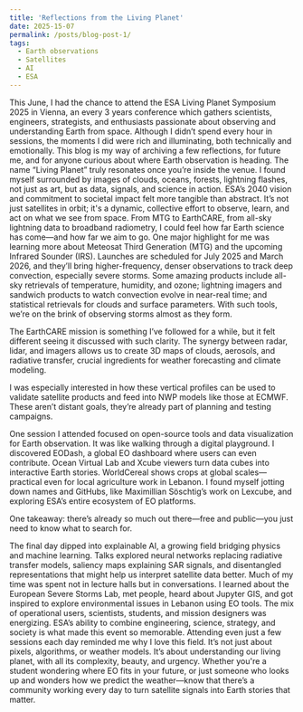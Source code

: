 ```yaml
---
title: 'Reflections from the Living Planet'
date: 2025-15-07
permalink: /posts/blog-post-1/
tags:
  - Earth observations
  - Satellites
  - AI
  - ESA
---
```


This June, I had the chance to attend the ESA Living Planet Symposium 2025 in Vienna, an every 3 years conference which gathers scientists, engineers, strategists, and enthusiasts passionate about observing and understanding Earth from space. Although I didn’t spend every hour in sessions, the moments I did were rich and illuminating, both technically and emotionally. This blog is my way of archiving a few reflections, for future me, and for anyone curious about where Earth observation is heading.
The name “Living Planet” truly resonates once you’re inside the venue. I found myself surrounded by images of clouds, oceans, forests, lightning flashes, not just as art, but as data, signals, and science in action. ESA’s 2040 vision and commitment to societal impact felt more tangible than abstract. It’s not just satellites in orbit; it's a dynamic, collective effort to observe, learn, and act on what we see from space.
From MTG to EarthCARE, from all-sky lightning data to broadband radiometry, I could feel how far Earth science has come—and how far we aim to go.
One major highlight for me was learning more about Meteosat Third Generation (MTG) and the upcoming Infrared Sounder (IRS). Launches are scheduled for July 2025 and March 2026, and they’ll bring higher-frequency, denser observations to track deep convection, especially severe storms.
Some amazing products include all-sky retrievals of temperature, humidity, and ozone; lightning imagers and sandwich products to watch convection evolve in near-real time; and statistical retrievals for clouds and surface parameters. With such tools, we’re on the brink of observing storms almost as they form.

The EarthCARE mission is something I’ve followed for a while, but it felt different seeing it discussed with such clarity. The synergy between radar, lidar, and imagers allows us to create 3D maps of clouds, aerosols, and radiative transfer, crucial ingredients for weather forecasting and climate modeling.

I was especially interested in how these vertical profiles can be used to validate satellite products and feed into NWP models like those at ECMWF. These aren’t distant goals, they’re already part of planning and testing campaigns.

One session I attended focused on open-source tools and data visualization for Earth observation. It was like walking through a digital playground. I discovered EODash, a global EO dashboard where users can even contribute. Ocean Virtual Lab and Xcube viewers turn data cubes into interactive Earth stories. WorldCereal shows crops at global scales—practical even for local agriculture work in Lebanon. I found myself jotting down names and GitHubs, like Maximillian Söschtig’s work on Lexcube, and exploring ESA’s entire ecosystem of EO platforms.

One takeaway: there’s already so much out there—free and public—you just need to know what to search for.

The final day dipped into explainable AI, a growing field bridging physics and machine learning. Talks explored neural networks replacing radiative transfer models, saliency maps explaining SAR signals, and disentangled representations that might help us interpret satellite data better.
Much of my time was spent not in lecture halls but in conversations. I learned about the European Severe Storms Lab, met people, heard about Jupyter GIS, and got inspired to explore environmental issues in Lebanon using EO tools. The mix of operational users, scientists, students, and mission designers was energizing.
ESA’s ability to combine engineering, science, strategy, and society is what made this event so memorable.
Attending even just a few sessions each day reminded me why I love this field. It’s not just about pixels, algorithms, or weather models. It’s about understanding our living planet, with all its complexity, beauty, and urgency.
Whether you're a student wondering where EO fits in your future, or just someone who looks up and wonders how we predict the weather—know that there’s a community working every day to turn satellite signals into Earth stories that matter.


